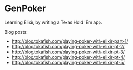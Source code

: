 # GenPoker

Learning Elixir, by writing a Texas Hold 'Em app.

Blog posts:

- http://blog.tokafish.com/playing-poker-with-elixir-part-1/
- http://blog.tokafish.com/playing-poker-with-elixir-pt-2/
- http://blog.tokafish.com/playing-poker-with-elixir-pt-3/
- http://blog.tokafish.com/playing-poker-with-elixir-pt-4/
- http://blog.tokafish.com/playing-poker-with-elixir-pt-5/

